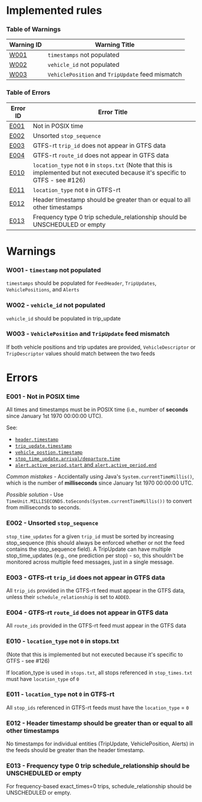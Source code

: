# Implemented rules

### Table of Warnings

| Warning ID    | Warning Title             |
|---------------|---------------------------|
| [W001](#W001) | `timestamps` not populated
| [W002](#W002) | `vehicle_id` not populated
| [W003](#W003) | `VehiclePosition` and `TripUpdate` feed mismatch


### Table of Errors

| Error ID      | Error Title         |
|---------------|---------------------------|
| [E001](#E001) | Not in POSIX time
| [E002](#E002) | Unsorted `stop_sequence`
| [E003](#E003) | GTFS-rt `trip_id` does not appear in GTFS data
| [E004](#E004) | GTFS-rt `route_id` does not appear in GTFS data
| [E010](#E010) | `location_type` not `0` in `stops.txt` (Note that this is implemented but not executed because it's specific to GTFS - see #126)
| [E011](#E011) | `location_type` not `0` in GTFS-rt
| [E012](#E012) | Header timestamp should be greater than or equal to all other timestamps
| [E013](#E013) | Frequency type 0 trip schedule_relationship should be UNSCHEDULED or empty

# Warnings

<a name="W001"/>

### W001 - `timestamp` not populated

`timestamps` should be populated for `FeedHeader`, `TripUpdates`, `VehiclePositions`, and `Alerts`

<a name="W002"/>

### W002 - `vehicle_id` not populated

`vehicle_id` should be populated in trip_update

<a name="W003"/>

### W003 - `VehiclePosition` and `TripUpdate` feed mismatch

If both vehicle positions and trip updates are provided, `VehicleDescriptor` or `TripDescriptor` values should match between the two feeds

# Errors

<a name="E001"/>

### E001 - Not in POSIX time

All times and timestamps must be in POSIX time (i.e., number of **seconds** since January 1st 1970 00:00:00 UTC).

See:
* [`header.timestamp`](https://github.com/google/transit/blob/master/gtfs-realtime/spec/en/reference.md#message-feedheader)
* [`trip_update.timestamp`](https://github.com/google/transit/blob/master/gtfs-realtime/spec/en/reference.md#message-tripupdate)
* [`vehicle_postion.timestamp`](https://github.com/google/transit/blob/master/gtfs-realtime/spec/en/reference.md#message-vehicleposition)
* [`stop_time_update.arrival/departure.time`](https://github.com/google/transit/blob/master/gtfs-realtime/spec/en/reference.md#message-stoptimeevent)
* [`alert.active_period.start` and `alert.active_period.end`](https://github.com/google/transit/blob/master/gtfs-realtime/spec/en/reference.md#message-timerange)

*Common mistakes* - Accidentally using Java's `System.currentTimeMillis()`, which is the number of **milliseconds** since January 1st 1970 00:00:00 UTC.  

*Possible solution* - Use `TimeUnit.MILLISECONDS.toSeconds(System.currentTimeMillis())` to convert from milliseconds to seconds.

<a name="E002"/>

### E002 - Unsorted `stop_sequence`

`stop_time_updates` for a given `trip_id` must be sorted by increasing stop_sequence (this should always be enforced whether or not the feed contains the stop_sequence field). A TripUpdate can have multiple stop_time_updates (e.g., one prediction per stop) - so, this shouldn't be monitored across multiple feed messages, just in a single message.

<a name="E003"/>

### E003 - GTFS-rt `trip_id` does not appear in GTFS data

All `trip_ids` provided in the GTFS-rt feed must appear in the GTFS data, unless their `schedule_relationship` is set to `ADDED`.

<a name="E004"/>

### E004 - GTFS-rt `route_id` does not appear in GTFS data

All `route_ids` provided in the GTFS-rt feed must appear in the GTFS data

<a name="E010"/>

### E010 - `location_type` not `0` in stops.txt

(Note that this is implemented but not executed because it's specific to GTFS - see #126)

If location_type is used in `stops.txt`, all stops referenced in `stop_times.txt` must have `location_type` of `0`

<a name="E011"/>

### E011 - `location_type` not `0` in GTFS-rt

All `stop_ids` referenced in GTFS-rt feeds must have the `location_type` = `0`

<a name="E012"/>

### E012 - Header timestamp should be greater than or equal to all other timestamps

No timestamps for individual entities (TripUpdate, VehiclePosition, Alerts) in the feeds should be greater than the header timestamp.

<a name="E013"/>

### E013 - Frequency type 0 trip schedule_relationship should be UNSCHEDULED or empty

For frequency-based exact_times=0 trips, schedule_relationship should be UNSCHEDULED or empty.